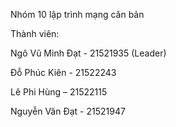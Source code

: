 Nhóm 10 lập trình mạng căn bản

Thành viên:

Ngô Vũ Minh Đạt - 21521935 (Leader)

Đỗ Phúc Kiên - 21522243

Lê Phi Hùng – 21522115

Nguyễn Văn Đạt - 21521947
